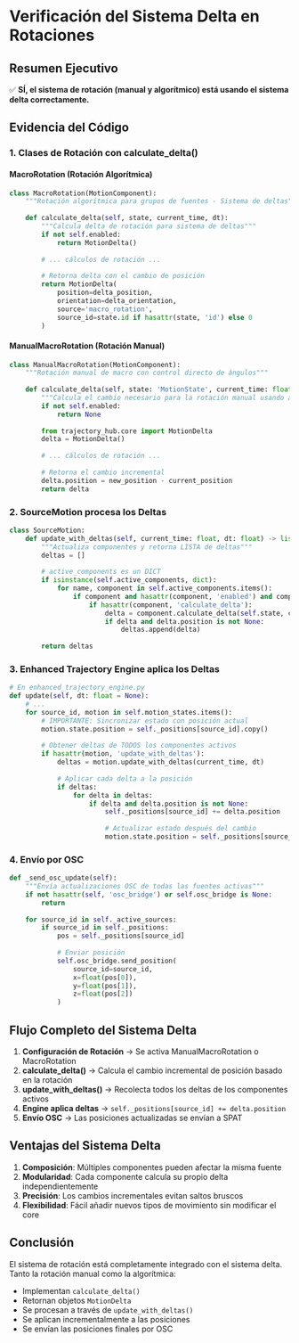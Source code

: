 # Verificación del Sistema Delta en Rotaciones

## Resumen Ejecutivo
✅ **SÍ, el sistema de rotación (manual y algorítmico) está usando el sistema delta correctamente.**

## Evidencia del Código

### 1. Clases de Rotación con calculate_delta()

#### MacroRotation (Rotación Algorítmica)
```python
class MacroRotation(MotionComponent):
    """Rotación algorítmica para grupos de fuentes - Sistema de deltas"""
    
    def calculate_delta(self, state, current_time, dt):
        """Calcula delta de rotación para sistema de deltas"""
        if not self.enabled:
            return MotionDelta()
        
        # ... cálculos de rotación ...
        
        # Retorna delta con el cambio de posición
        return MotionDelta(
            position=delta_position,
            orientation=delta_orientation,
            source='macro_rotation',
            source_id=state.id if hasattr(state, 'id') else 0
        )
```

#### ManualMacroRotation (Rotación Manual)
```python
class ManualMacroRotation(MotionComponent):
    """Rotación manual de macro con control directo de ángulos"""
    
    def calculate_delta(self, state: 'MotionState', current_time: float, dt: float) -> Optional['MotionDelta']:
        """Calcula el cambio necesario para la rotación manual usando ángulos polares"""
        if not self.enabled:
            return None
            
        from trajectory_hub.core import MotionDelta
        delta = MotionDelta()
        
        # ... cálculos de rotación ...
        
        # Retorna el cambio incremental
        delta.position = new_position - current_position
        return delta
```

### 2. SourceMotion procesa los Deltas

```python
class SourceMotion:
    def update_with_deltas(self, current_time: float, dt: float) -> list:
        """Actualiza componentes y retorna LISTA de deltas"""
        deltas = []
        
        # active_components es un DICT
        if isinstance(self.active_components, dict):
            for name, component in self.active_components.items():
                if component and hasattr(component, 'enabled') and component.enabled:
                    if hasattr(component, 'calculate_delta'):
                        delta = component.calculate_delta(self.state, current_time, dt)
                        if delta and delta.position is not None:
                            deltas.append(delta)
        
        return deltas
```

### 3. Enhanced Trajectory Engine aplica los Deltas

```python
# En enhanced_trajectory_engine.py
def update(self, dt: float = None):
    # ...
    for source_id, motion in self.motion_states.items():
        # IMPORTANTE: Sincronizar estado con posición actual
        motion.state.position = self._positions[source_id].copy()
        
        # Obtener deltas de TODOS los componentes activos
        if hasattr(motion, 'update_with_deltas'):
            deltas = motion.update_with_deltas(current_time, dt)
            
            # Aplicar cada delta a la posición
            if deltas:
                for delta in deltas:
                    if delta and delta.position is not None:
                        self._positions[source_id] += delta.position
                        
                        # Actualizar estado después del cambio
                        motion.state.position = self._positions[source_id].copy()
```

### 4. Envío por OSC

```python
def _send_osc_update(self):
    """Envía actualizaciones OSC de todas las fuentes activas"""
    if not hasattr(self, 'osc_bridge') or self.osc_bridge is None:
        return
        
    for source_id in self._active_sources:
        if source_id in self._positions:
            pos = self._positions[source_id]
            
            # Enviar posición
            self.osc_bridge.send_position(
                source_id=source_id,
                x=float(pos[0]),
                y=float(pos[1]),
                z=float(pos[2])
            )
```

## Flujo Completo del Sistema Delta

1. **Configuración de Rotación** → Se activa ManualMacroRotation o MacroRotation
2. **calculate_delta()** → Calcula el cambio incremental de posición basado en la rotación
3. **update_with_deltas()** → Recolecta todos los deltas de los componentes activos
4. **Engine aplica deltas** → `self._positions[source_id] += delta.position`
5. **Envío OSC** → Las posiciones actualizadas se envían a SPAT

## Ventajas del Sistema Delta

1. **Composición**: Múltiples componentes pueden afectar la misma fuente
2. **Modularidad**: Cada componente calcula su propio delta independientemente
3. **Precisión**: Los cambios incrementales evitan saltos bruscos
4. **Flexibilidad**: Fácil añadir nuevos tipos de movimiento sin modificar el core

## Conclusión

El sistema de rotación está completamente integrado con el sistema delta. Tanto la rotación manual como la algorítmica:
- Implementan `calculate_delta()`
- Retornan objetos `MotionDelta`
- Se procesan a través de `update_with_deltas()`
- Se aplican incrementalmente a las posiciones
- Se envían las posiciones finales por OSC